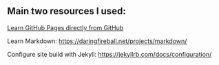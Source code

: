 Main two resources I used: 
--------------------------
  [](https://learn.microsoft.com/en-us/training/paths/collaborate-markdown-github-pages/)
  [Learn GitHub Pages directly from GitHub](https://skills.github.com/#first-day-on-github)
  
Learn Markdown: https://daringfireball.net/projects/markdown/

Configure site build with Jekyll: https://jekyllrb.com/docs/configuration/
